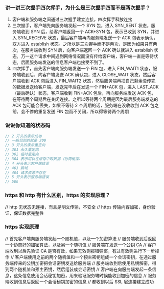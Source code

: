 ### 讲一讲三次握手四次挥手，为什么是三次握手四而不是两次握手？

1. 客户端和服务端之间通过三次握手建立连接，四次挥手释放连接
2. 三次握手，客户端先向服务端发起一个 SYN 包，进入 SYN_SENT 状态，服务端收到 SYN 后，给客户端返回一个 ACK+SYN 包，表示已收到 SYN，并进入 SYN_RECEIVE 状态，最后客户端再向服务端发送一个 ACK 包表示确认，双方进入 establish 状态。之所以是三次握手而不是两次，是因为如果只有两次，在服务端收到 SYN 后，向客户端返回一个 ACK 确认就进入 establish 状态，万一这个请求中间遇到网络情况而没有传给客户端，客户端一直是等待状态，后面服务端发送的信息客户端也接受不到了。
3. 四次挥手，首先客户端向服务端发送一个 FIN 包，进入 FIN_WAIT1 状态，服务端收到后，向客户端发送 ACK 确认包，进入 CLOSE_WAIT 状态，然后客户端收到 ACK 包后进入 FIN_WAIT2 状态，然后服务端再把自己剩余没传完的数据发送给客户端，发送完毕后在发送一个 FIN+ACK 包，进入 LAST_ACK（最后确认）状态，客户端收到 FIN+ACK 包后，再向服务端发送 ACK 包，在等待两个周期后在关闭连接。之所以等待两个周期是因为最后服务端发送的 ACK 包可能会丢失，如果不等待 2 个周期的话，服务端在没收收到 ACK 包之前，会不停的重复发送 FIN 包而不关闭，所以得等待两个周期

### 说说你知道的状态码

```js
// 2 开头的表示成功
// 一般见到的就是 200
// 3 开头的表示重定向
// 301 永久重定向
// 302 临时重定向
// 304 表示可以在缓存中取数据（协商缓存）
// 4 开头表示客户端错误
// 403 跨域
// 404 请求资源不存在
// 5 开头表示服务端错误
// 500
```

### https 和 http 有什么区别，https 的实现原理？

// http 无状态无连接，而且是明文传输，不安全
// https 传输内容加密，身份验证，保证数据完整性

### https 实现原理

// 首先客户端向服务端发起一个随机值，以及一个加密算法
// 服务端收到后返回一个协商好的加密算法，以及另一个随机值
// 服务端在发送一个公钥 CA
// 客户端收到以后先验证 CA 是否有效，如果无效则报错弹窗，有过有效则进行下一步操作
// 客户端使用之前的两个随机值和一个预主密钥组成一个会话密钥，在通过服务端传来的公钥加密把会话密钥发送给服务端
// 服务端收到后使用私钥解密，得到两个随机值和预主密钥，然后组装成会话密钥
// 客户端在向服务端发起一条信息，这条信息使用会话秘钥加密，用来验证服务端时候能收到加密的信息
// 服务端收到信息后返回一个会话秘钥加密的信息
// 都收到以后 SSL 层连接建立成功

